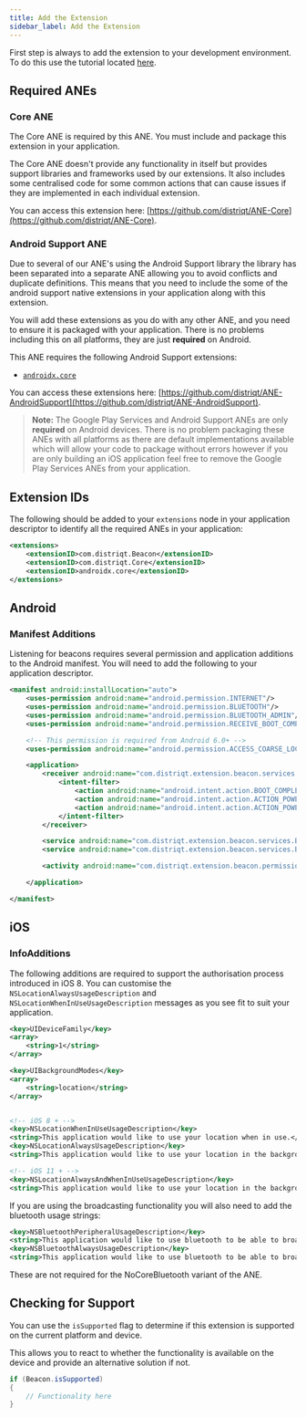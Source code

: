```yaml
---
title: Add the Extension
sidebar_label: Add the Extension
---
```


First step is always to add the extension to your development environment.
To do this use the tutorial located [here](/docs/tutorials/getting-started).

## Required ANEs

### Core ANE

The Core ANE is required by this ANE. You must include and package this extension in your application.

The Core ANE doesn't provide any functionality in itself but provides support libraries and frameworks used by our extensions.
It also includes some centralised code for some common actions that can cause issues if they are implemented in each individual extension.

You can access this extension here: [https://github.com/distriqt/ANE-Core](https://github.com/distriqt/ANE-Core).

### Android Support ANE

Due to several of our ANE's using the Android Support library the library has been separated
into a separate ANE allowing you to avoid conflicts and duplicate definitions.
This means that you need to include the some of the android support native extensions in
your application along with this extension.

You will add these extensions as you do with any other ANE, and you need to ensure it is
packaged with your application. There is no problems including this on all platforms,
they are just **required** on Android.

This ANE requires the following Android Support extensions:

- [`androidx.core`](https://github.com/distriqt/ANE-AndroidSupport/raw/master/lib/androidx.core.ane)

You can access these extensions here: [https://github.com/distriqt/ANE-AndroidSupport](https://github.com/distriqt/ANE-AndroidSupport).

> **Note:** The Google Play Services and Android Support ANEs are only **required** on Android devices.
> There is no problem packaging these ANEs with all platforms as there are default implementations available which will allow your code to package without errors
> however if you are only building an iOS application feel free to remove the Google Play Services ANEs from your application.

## Extension IDs

The following should be added to your `extensions` node in your application descriptor to identify all the required ANEs in your application:

```xml
<extensions>
    <extensionID>com.distriqt.Beacon</extensionID>
    <extensionID>com.distriqt.Core</extensionID>
    <extensionID>androidx.core</extensionID>
</extensions>
```

## Android

### Manifest Additions

Listening for beacons requires several permission and application additions to the Android manifest.
You will need to add the following to your application descriptor.

```xml
<manifest android:installLocation="auto">
	<uses-permission android:name="android.permission.INTERNET"/>
	<uses-permission android:name="android.permission.BLUETOOTH"/>
	<uses-permission android:name="android.permission.BLUETOOTH_ADMIN"/>
	<uses-permission android:name="android.permission.RECEIVE_BOOT_COMPLETED"/>

	<!-- This permission is required from Android 6.0+ -->
	<uses-permission android:name="android.permission.ACCESS_COARSE_LOCATION"/>

	<application>
		<receiver android:name="com.distriqt.extension.beacon.services.StartupBroadcastReceiver">
			<intent-filter>
				<action android:name="android.intent.action.BOOT_COMPLETED"/>
				<action android:name="android.intent.action.ACTION_POWER_CONNECTED"/>
				<action android:name="android.intent.action.ACTION_POWER_DISCONNECTED"/>
			</intent-filter>
		</receiver>

		<service android:name="com.distriqt.extension.beacon.services.BeaconService" android:enabled="true" android:exported="false" android:isolatedProcess="false" android:label="beacon" />
		<service android:name="com.distriqt.extension.beacon.services.BeaconIntentProcessor" android:enabled="true" android:exported="false" />

		<activity android:name="com.distriqt.extension.beacon.permissions.AuthorisationActivity" android:theme="@android:style/Theme.Translucent.NoTitleBar" />

	</application>

</manifest>
```

## iOS

### InfoAdditions

The following additions are required to support the authorisation process introduced in iOS 8.
You can customise the `NSLocationAlwaysUsageDescription` and `NSLocationWhenInUseUsageDescription`
messages as you see fit to suit your application.

```xml
<key>UIDeviceFamily</key>
<array>
	<string>1</string>
</array>

<key>UIBackgroundModes</key>
<array>
	<string>location</string>
</array>


<!-- iOS 8 + -->
<key>NSLocationWhenInUseUsageDescription</key>
<string>This application would like to use your location when in use.</string>
<key>NSLocationAlwaysUsageDescription</key>
<string>This application would like to use your location in the background.</string>

<!-- iOS 11 + -->
<key>NSLocationAlwaysAndWhenInUseUsageDescription</key>
<string>This application would like to use your location in the background and the foreground.</string>
```

If you are using the broadcasting functionality you will also need to add the bluetooth usage strings:

```xml
<key>NSBluetoothPeripheralUsageDescription</key>
<string>This application would like to use bluetooth to be able to broadcast a beacon identification.</string>
<key>NSBluetoothAlwaysUsageDescription</key>
<string>This application would like to use bluetooth to be able to broadcast a beacon identification.</string>
```

These are not required for the NoCoreBluetooth variant of the ANE.

## Checking for Support

You can use the `isSupported` flag to determine if this extension is supported on the current platform and device.

This allows you to react to whether the functionality is available on the device and provide an alternative solution if not.

```actionscript
if (Beacon.isSupported)
{
	// Functionality here
}
```
